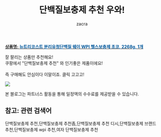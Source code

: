 ﻿---
layout: post
title:  "단백질보충제 추천 우와!"
author: zacra
categories: [ 아이템 ]
tags: [단백질보충제 추천,단백질보충제 추천좀,단백질보충제 추천 디시,단백질보충제 브랜드 추천,단백질보충제 wpi 추천,여자 단백질보충제 추천]
image: https://static.coupangcdn.com/image/retail/images/243054303010446-0acf8f8c-9b80-4acd-917e-c9fe54105058.jpg 
description: "쿠팡에서 단백질보충제 추천 관련 상품으로 가장 잘팔리는 제품 중 하나라는 사실!!."
rating: 4.5
---

<a href="https://link.coupang.com/re/AFFSDP?lptag=AF8407795&pageKey=27740678&itemId=107112521&vendorItemId=3206024627&traceid=V0-153-446049b72a2760eb"><b>상품명: <font color='#01579B'>뉴트리코스트 분리유청단백질 웨이 WPI 헬스보충제 초코, 2268g, 1개</font></b></a>

잘 팔리는 상품만 추천해요!<br/>
쿠팡에서 "단백질보충제 추천" 와 인기좋은 제품이에요!<br/><br/>
즉 구매해도 안심이다 이말이죠. 클릭 고고고! <br/>



<a href="https://link.coupang.com/re/AFFSDP?lptag=AF8407795&pageKey=27740678&itemId=107112521&vendorItemId=3206024627&traceid=V0-153-446049b72a2760eb"><img src="https://thumbnail8.coupangcdn.com/thumbnails/remote/q89/image/retail/images/1061344822384311-3cb5141b-16a4-4007-a3ac-4839715d7d09.jpg"></a> 

본 블로그는 파트너스 활동을 통해 일정액의 수수료를 제공받을 수 있습니다.

## 참고: 관련 검색어    
단백질보충제 추천,단백질보충제 추천좀,단백질보충제 추천 디시,단백질보충제 브랜드 추천,단백질보충제 wpi 추천,여자 단백질보충제 추천